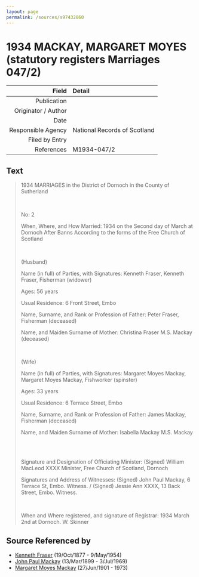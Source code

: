 ```yaml
---
layout: page
permalink: /sources/s97432860
---
```


# 1934 MACKAY, MARGARET MOYES (statutory registers Marriages 047/2)

Field | Detail
---:|:---
Publication | 
Originator / Author | 
Date | 
Responsible Agency | National Records of Scotland
Filed by Entry | 
References | M1934-047/2

## Text

> 1934 MARRIAGES in the District of Dornoch in the County of Sutherland
>
> <br/>
>
> No: 2
>
> When, Where, and How Married: 1934 on the Second day of March at Dornoch After Banns According to the forms of the Free Church of Scotland
>
> <br/>
>
> (Husband)
>
> Name (in full) of Parties, with Signatures: Kenneth Fraser, Kenneth Fraser, Fisherman (widower)
>
> Ages: 56 years
>
> Usual Residence: 6 Front Street, Embo
>
> Name, Surname, and Rank or Profession of Father: Peter Fraser, Fisherman (deceased)
>
> Name, and Maiden Surname of Mother: Christina Fraser M.S. Mackay (deceased)
>
> <br/>
>
> (Wife)
>
> Name (in full) of Parties, with Signatures: Margaret Moyes Mackay, Margaret Moyes Mackay, Fishworker (spinster)
>
> Ages: 33 years
>
> Usual Residence: 6 Terrace Street, Embo
>
> Name, Surname, and Rank or Profession of Father: James Mackay, Fisherman (deceased)
>
> Name, and Maiden Surname of Mother: Isabella Mackay M.S. Mackay
>
> <br/>
>
> <br/>
>
> Signature and Designation of Officiating Minister: (Signed) William MacLeod XXXX Minister, Free Church of Scotland, Dornoch
>
> Signatures and Address of Witnesses: (Signed) John Paul Mackay, 6 Terrace St, Embo. Witness. / (Signed) Jessie Ann XXXX, 13 Back Street, Embo. Witness.
>
> <br/>
>
> When and Where registered, and signature of Registrar: 1934 March 2nd at Dornoch. W. Skinner
>

## Source Referenced by

* [Kenneth Fraser](../people/@91376191@-kenneth-fraser-b1877-10-19-d1954-5-9.md) (19/Oct/1877 - 9/May/1954)
* [John Paul Mackay](../people/@57646474@-john-paul-mackay-b1899-3-13-d1969-7-3.md) (13/Mar/1899 - 3/Jul/1969)
* [Margaret Moyes Mackay](../people/@178005@-margaret-moyes-mackay-b1901-6-27-d1973.md) (27/Jun/1901 - 1973)
